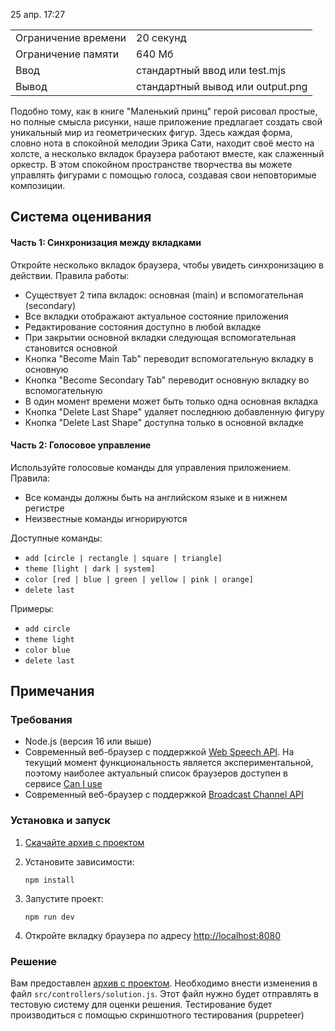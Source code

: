 25 апр. 17:27

|   |   |
|---|---|
|Ограничение времени|20 секунд|
|Ограничение памяти|640 Мб|
|Ввод|стандартный ввод или test.mjs|
|Вывод|стандартный вывод или output.png|

Подобно тому, как в книге "Маленький принц" герой рисовал простые, но полные смысла рисунки, наше приложение предлагает создать свой уникальный мир из геометрических фигур. Здесь каждая форма, словно нота в спокойной мелодии Эрика Сати, находит своё место на холсте, а несколько вкладок браузера работают вместе, как слаженный оркестр. В этом спокойном пространстве творчества вы можете управлять фигурами с помощью голоса, создавая свои неповторимые композиции.

## Система оценивания

#### Часть 1: Синхронизация между вкладками

Откройте несколько вкладок браузера, чтобы увидеть синхронизацию в действии. Правила работы:

- Существует 2 типа вкладок: основная (main) и вспомогательная (secondary)
- Все вкладки отображают актуальное состояние приложения
- Редактирование состояния доступно в любой вкладке
- При закрытии основной вкладки следующая вспомогательная становится основной
- Кнопка "Become Main Tab" переводит вспомогательную вкладку в основную
- Кнопка "Become Secondary Tab" переводит основную вкладку во вспомогательную
- В один момент времени может быть только одна основная вкладка
- Кнопка "Delete Last Shape" удаляет последнюю добавленную фигуру
- Кнопка "Delete Last Shape" доступна только в основной вкладке

#### Часть 2: Голосовое управление

Используйте голосовые команды для управления приложением. Правила:

- Все команды должны быть на английском языке и в нижнем регистре
- Неизвестные команды игнорируются

Доступные команды:

- `add [circle | rectangle | square | triangle]`
- `theme [light | dark | system]`
- `color [red | blue | green | yellow | pink | orange]`
- `delete last`

Примеры:

- `add circle`
- `theme light`
- `color blue`
- `delete last`

## Примечания

### Требования

- Node.js (версия 16 или выше)
- Современный веб-браузер с поддержкой [Web Speech API](https://developer.mozilla.org/en-US/docs/Web/API/Web_Speech_API). На текущий момент функциональность является экспериментальной, поэтому наиболее актуальный список браузеров доступен в сервисе [Can I use](https://caniuse.com/?search=Web%20Speech%20API)
- Современный веб-браузер с поддержкой [Broadcast Channel API](https://developer.mozilla.org/en-US/docs/Web/API/Broadcast_Channel_API)

### Установка и запуск

1. [Скачайте архив с проектом](https://yastatic.net/s3/school/files/3f0fb387-8336-4b4d-a3ab-aee8ceb6cd4d/upload.zip)
2. Установите зависимости:
    
    ```
    npm install
    ```
    
3. Запустите проект:
    
    ```
    npm run dev
    ```
    
4. Откройте вкладку браузера по адресу [http://localhost:8080](http://localhost:8080/)

### Решение

Вам предоставлен [архив с проектом](https://yastatic.net/s3/school/files/3f0fb387-8336-4b4d-a3ab-aee8ceb6cd4d/upload.zip). Необходимо внести изменения в файл `src/controllers/solution.js`. Этот файл нужно будет отправлять в тестовую систему для оценки решения. Тестирование будет производиться с помощью скриншотного тестирования (puppeteer)